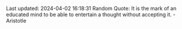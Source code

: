 Last updated: 2024-04-02 16:18:31
Random Quote: It is the mark of an educated mind to be able to entertain a thought without accepting it. - Aristotle